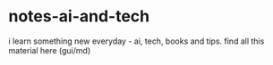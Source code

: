 # notes-ai-and-tech
i learn something new everyday - ai, tech, books and tips. find all this material here (gui/md)
